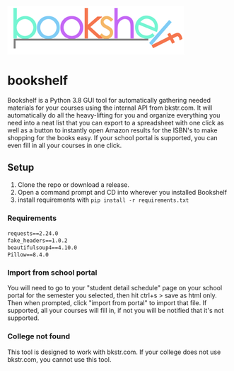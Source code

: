 ![Bookshelf logo](https://github.com/xSetrox/bookshelf/blob/main/bookshelf.png?raw=true)
# bookshelf
Bookshelf is a Python 3.8 GUI tool for automatically gathering needed materials for your courses using the internal API from bkstr.com. It will automatically do all the heavy-lifting for you and organize everything you need into a neat list that you can export to a spreadsheet with one click as well as a button to instantly open Amazon results for the ISBN's to make shopping for the books easy. If your school portal is supported, you can even fill in all your courses in one click.  
## Setup
1. Clone the repo or download a release.  
2. Open a command prompt and CD into wherever you installed Bookshelf
3. install requirements with `pip install -r requirements.txt`
### Requirements  
```
requests==2.24.0
fake_headers==1.0.2
beautifulsoup4==4.10.0
Pillow==8.4.0
```
### Import from school portal
You will need to go to your "student detail schedule" page on your school portal for the semester you selected, then hit ctrl+s > save as html only. Then when prompted, click "import from portal" to import that file. If supported, all your courses will fill in, if not you will be notified that it's not supported.  
### College not found
This tool is designed to work with bkstr.com. If your college does not use bkstr.com, you cannot use this tool. 
